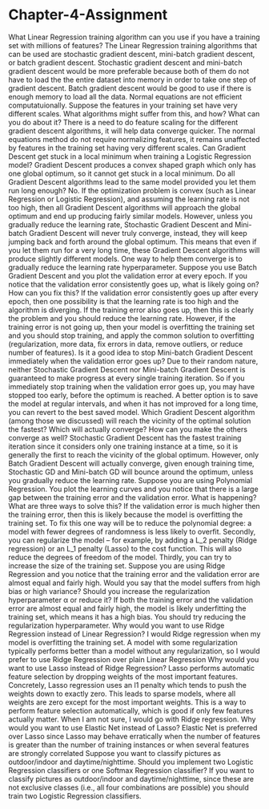 # Chapter-4-Assignment

What Linear Regression training algorithm can you use if you have a training set with millions of features?
The Linear Regression training algorithms that can be used are stochastic gradient descent, mini-batch gradient descent, or batch gradient descent. Stochastic gradient descent and mini-batch gradient descent would be more preferable because both of them do not have to load the the entire dataset into memory in order to take one step of gradient descent. Batch gradient descent would be good to use if there is enough memory to load all the data. Normal equations are not efficient computatuionally. 
Suppose the features in your training set have very different scales. What algorithms might suffer from this, and how? What can you do about it?
There is a need to do feature scaling for the different gradient descent algorithms, it will help data converge quicker. The normal equations method do not require normalizing features, it remains unaffected by features in the training set having very different scales. 
Can Gradient Descent get stuck in a local minimum when training a Logistic Regression model?
Gradient Descent produces a convex shaped graph which only has one global optimum, so it cannot get stuck in a local minimum.
Do all Gradient Descent algorithms lead to the same model provided you let them run long enough?
No. If the optimization problem is convex (such as Linear Regression or Logistic Regression), and assuming the learning rate is not too high, then all Gradient Descent algorithms will approach the global optimum and end up producing fairly similar models. However, unless you gradually reduce the learning rate, Stochastic Gradient Descent and Mini-batch Gradient Descent will never truly converge, instead, they will keep jumping back and forth around the global optimum. This means that even if you let them run for a very long time, these Gradient Descent algorithms will produce slightly different models. One way to help them converge is to gradually reduce the learning rate hyperparameter.
Suppose you use Batch Gradient Descent and you plot the validation error at every epoch. If you notice that the validation error consistently goes up, what is likely going on? How can you fix this?
If the validation error consistently goes up after every epoch, then one possibility is that the learning rate is too high and the algorithm is diverging. If the training error also goes up, then this is clearly the problem and you should reduce the learning rate. However, if the training error is not going up, then your model is overfitting the training set and you should stop training, and apply the common solution to overfitting (regularization, more data, fix errors in data, remove outliers, or reduce number of features).
Is it a good idea to stop Mini-batch Gradient Descent immediately when the validation error goes up?
Due to their random nature, neither Stochastic Gradient Descent nor Mini-batch Gradient Descent is guaranteed to make progress at every single training iteration. So if you immediately stop training when the validation error goes up, you may have stopped too early, before the optimum is reached. A better option is to save the model at regular intervals, and when it has not improved for a long time, you can revert to the best saved model.
Which Gradient Descent algorithm (among those we discussed) will reach the vicinity of the optimal solution the fastest? Which will actually converge? How can you make the others converge as well?
Stochastic Gradient Descent has the fastest training iteration since it considers only one training instance at a time, so it is generally the first to reach the vicinity of the global optimum. However, only Batch Gradient Descent will actually converge, given enough training time, Stochastic GD and Mini-batch GD will bounce around the optimum, unless you gradually reduce the learning rate.
Suppose you are using Polynomial Regression. You plot the learning curves and you notice that there is a large gap between the training error and the validation error. What is happening? What are three ways to solve this?
If the validation error is much higher then the training error, then this is likely because the model is overfitting the training set. To fix this one way will be to reduce the polynomial degree: a model with fewer degrees of randomness is less likely to overfit. Secondly, you can regularize the model – for example, by adding a L_2 penalty (Ridge regression) or an L_1 penalty (Lasso) to the cost function. This will also reduce the degrees of freedom of the model. Thirdly, you can try to increase the size of the training set.
Suppose you are using Ridge Regression and you notice that the training error and the validation error are almost equal and fairly high. Would you say that the model suffers from high bias or high variance? Should you increase the regularization hyperparameter α or reduce it?
If both the training error and the validation error are almost equal and fairly high, the model is likely underfitting the training set, which means it has a high bias. You should try reducing the regularization hyperparameter.
Why would you want to use Ridge Regression instead of Linear Regression?
I would Ridge regression when my model is overfitting the training set. A model with some regularization typically performs better than a model without any regularization, so I would prefer to use Ridge Regression over plain Linear Regression
Why would you want to use Lasso instead of Ridge Regression?
Lasso performs automatic feature selection by dropping weights of the most important features. Concretely, Lasso regression uses an l1 penalty which tends to push the weights down to exactly zero. This leads to sparse models, where all weights are zero except for the most important weights. This is a way to perform feature selection automatically, which is good if only few features actually matter. When I am not sure, I would go with Ridge regression.
Why would you want to use Elastic Net instead of Lasso?
Elastic Net is preferred over Lasso since Lasso may behave erratically when the number of features is greater than the number of training instances or when several features are strongly correlated
Suppose you want to classify pictures as outdoor/indoor and daytime/nighttime. Should you implement two Logistic Regression classifiers or one Softmax Regression classifier?
If you want to classify pictures as outdoor/indoor and daytime/nighttime, since these are not exclusive classes (i.e., all four combinations are possible) you should train two Logistic Regression classifiers.
